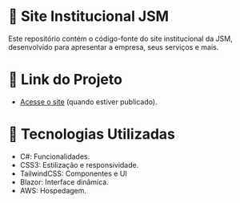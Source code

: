 # 🚦 Site Institucional JSM
Este repositório contém o código-fonte do site institucional da JSM, desenvolvido para apresentar a empresa, seus serviços e mais.

# 🔗 Link do Projeto
- <a href="http://www.jsmengenharia.com.br/">Acesse o site</a> (quando estiver publicado).

# 🚀 Tecnologias Utilizadas
- C#: Funcionalidades.
- CSS3: Estilização e responsividade.
- TailwindCSS: Componentes e UI
- Blazor: Interface dinâmica.
- AWS: Hospedagem.
